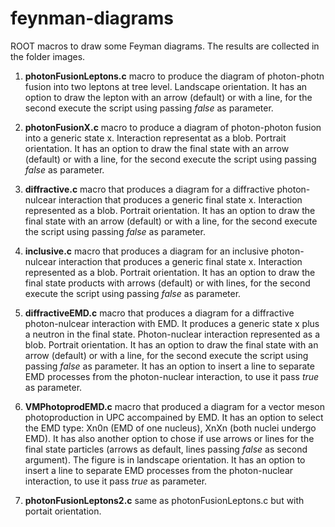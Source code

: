 # feynman-diagrams
ROOT macros to draw some Feyman diagrams. The results are collected in the folder images.

1. **photonFusionLeptons.c** macro to produce the diagram of photon-photn fusion into two leptons at tree level. Landscape orientation. It has an option to draw the lepton with an arrow (default) or with a line, for the second execute the script using passing *false* as parameter.

2. **photonFusionX.c** macro to produce a diagram of photon-photon fusion into a generic state x. Interaction representat as a blob. Portrait orientation. It has an option to draw the final state with an arrow (default) or with a line, for the second execute the script using passing *false* as parameter.

3. **diffractive.c** macro that produces a diagram for a diffractive photon-nulcear interaction that produces a generic final state x. Interaction represented as a blob. Portrait orientation. It has an option to draw the final state with an arrow (default) or with a line, for the second execute the script using passing *false* as parameter.

4. **inclusive.c** macro that produces a diagram for an inclusive photon-nulcear interaction that produces a generic final state x. Interaction represented as a blob. Portrait orientation. It has an option to draw the final state products with arrows (default) or with lines, for the second execute the script using passing *false* as parameter.

5. **diffractiveEMD.c** macro that produces a diagram for a diffractive photon-nulcear interaction with EMD. It produces a generic state x plus a neutron in the final state. Photon-nuclear interaction represented as a blob. Portrait orientation. It has an option to draw the final state with an arrow (default) or with a line, for the second execute the script using passing *false* as parameter. It has an option to insert a line to separate EMD processes from the photon-nuclear interaction, to use it pass *true* as parameter.

6. **VMPhotoprodEMD.c** macro that produced a diagram for a vector meson photoproduction in UPC accompained by EMD. It has an option to select the EMD type: Xn0n (EMD of one nucleus), XnXn (both nuclei undergo EMD). It has also another option to chose if use arrows or lines for the final state particles (arrows as default, lines passing *false* as second argument). The figure is in landscape orientation. It has an option to insert a line to separate EMD processes from the photon-nuclear interaction, to use it pass *true* as parameter.

7. **photonFusionLeptons2.c** same as photonFusionLeptons.c but with portait orientation.
